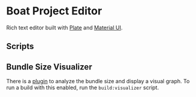 # Boat Project Editor

Rich text editor built with
[Plate](https://plate.udecode.io/)
and [Material UI](https://mui.com/).

## Scripts

## Bundle Size Visualizer

There is a [plugin](https://github.com/btd/rollup-plugin-visualizer) to analyze
the bundle size and display a visual graph. To run a build with this enabled,
run the `build:visualizer` script.
